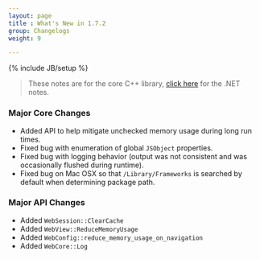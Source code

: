 ```yaml
---
layout: page
title : What's New in 1.7.2
group: Changelogs
weight: 9

---
```

{% include JB/setup %}

> These notes are for the core C++ library, <a href="http://wiki.awesomium.net/changelogs/whats-new-1-7-2.html">click here</a> for the .NET notes.


### Major Core Changes

 * Added API to help mitigate unchecked memory usage during long run times.
 * Fixed bug with enumeration of global `JSObject` properties.
 * Fixed bug with logging behavior (output was not consistent and was occasionally flushed during runtime).
 * Fixed bug on Mac OSX so that `/Library/Frameworks` is searched by default when determining package path.

### Major API Changes

 * Added `WebSession::ClearCache`
 * Added `WebView::ReduceMemoryUsage`
 * Added `WebConfig::reduce_memory_usage_on_navigation`
 * Added `WebCore::Log`
